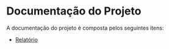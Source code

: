 # Documentação do Projeto

A documentação do projeto é composta pelos seguintes itens: 
 - [Relatório](docs/relatorio/Relatório.pdf)

